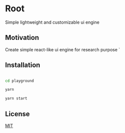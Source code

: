 # Root
Simple lightweight and customizable ui engine


## Motivation
Create simple react-like ui engine for research purpose
`

## Installation

```bash

cd playground

yarn 

yarn start

```

## License

[MIT](https://choosealicense.com/licenses/mit/)

